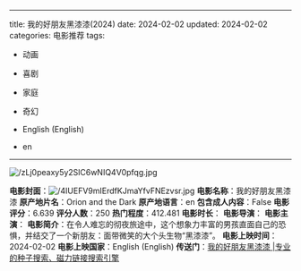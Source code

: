 
---
title: 我的好朋友黑漆漆(2024)
date: 2024-02-02
updated: 2024-02-02
categories: 电影推荐
tags:

- 动画
- 喜剧
- 家庭
- 奇幻

- English (English)
- en
---

<img src="https://image.tmdb.org/t/p/original/zLj0peaxy5y2SlC6wNIQ4V0pfqg.jpg" alt="/zLj0peaxy5y2SlC6wNIQ4V0pfqg.jpg" title="/zLj0peaxy5y2SlC6wNIQ4V0pfqg.jpg">

**电影封面**：<img src="https://image.tmdb.org/t/p/w200/4IUEFV9mIErdfKJmaYfvFNEzvsr.jpg" alt="/4IUEFV9mIErdfKJmaYfvFNEzvsr.jpg" title="/4IUEFV9mIErdfKJmaYfvFNEzvsr.jpg">
**电影名称**：我的好朋友黑漆漆
**原产地片名**：Orion and the Dark
**原产地语言**：en
**包含成人内容**：False
**电影评分**：6.639
**评分人数**：250
**热门程度**：412.481
**电影时长**：
**电影导演**：
**电影主演**：
**电影简介**：在令人难忘的彻夜旅途中，这个想象力丰富的男孩直面自己的恐惧，并结交了一个新朋友：面带微笑的大个头生物“黑漆漆”。
**电影上映时间**：2024-02-02
**电影上映国家**：English (English)
**传送门**：[我的好朋友黑漆漆 |专业的种子搜索、磁力链接搜索引擎](https://movie.amd794.com:2083/?search=Orion%20and%20the%20Dark&ordering=&mode=match_phrase&page_size=10&page=1)

